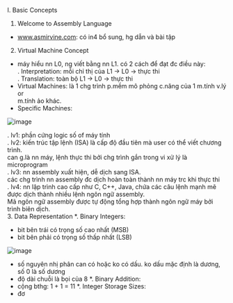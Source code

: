 I. Basic Concepts
1. Welcome to Assembly Language
- www.asmirvine.com: có in4 bổ sung, hg dẫn và bài tập
2.  Virtual Machine Concept
- máy hiểu nn L0, ng viết bằng nn L1. có 2 cách để đạt đc điều này:<br>
  . Interpretation: mỗi chỉ thị của L1 -> L0 -> thực thi<br>
  . Translation: toàn bộ L1 -> L0 -> thực thi<br>
- Virtual Machines: là 1 chg trình p.mềm mô phỏng c.năng của 1 m.tính v.lý or<br>
m.tính ảo khác.
- Specific Machines: 

![image](https://github.com/chaumoon/Reverse-Engineering/assets/127403046/aa8e5e74-0bfc-48cd-890f-72287191f28a)<br>

. lv1: phần cứng logic số of máy tính<br>
. lv2: kiến trúc tập lệnh (ISA) là cấp độ đầu tiên mà user có thể viết chương trình.<br>
can g.là nn máy, lệnh thực thi bởi chg trình gắn trong vi xử lý là microprogram<br>
. lv3: nn assembly xuất hiện, dễ dịch sang ISA.<br>
các chg trình nn assembly đc dịch hoàn toàn thành nn máy trc khi thực thi<br>
. lv4: nn lập trình cao cấp như C, C++, Java, chứa các câu lệnh mạnh mẽ được dịch thành nhiều lệnh ngôn ngữ assembly.<br>
 Mã ngôn ngữ assembly được tự động tổng hợp thành ngôn ngữ máy bởi trình biên dịch.<br>
 3. Data Representation
 *. Binary Integers:
 - bit bên trái có trọng số cao nhất (MSB)
 - bit bên phải có trọng số thấp nhất (LSB)

![image](https://github.com/chaumoon/Reverse-Engineering/assets/127403046/057ea971-75b6-4ff8-9fa6-30dbe9cd7d1b)<br>

- số nguyên nhị phân can có hoặc ko có dấu. ko dấu mặc định là dương, số 0 là số dương
- độ dài chuỗi là bọi của 8
*. Binary Addition: 
- cộng bthg: 1 + 1 = 11
*. Integer Storage Sizes:
- đơ
